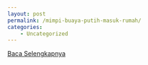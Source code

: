 ```yaml
---
layout: post
permalink: /mimpi-buaya-putih-masuk-rumah/
categories:
    - Uncategorized
---
```


[Baca Selengkapnya](/10)